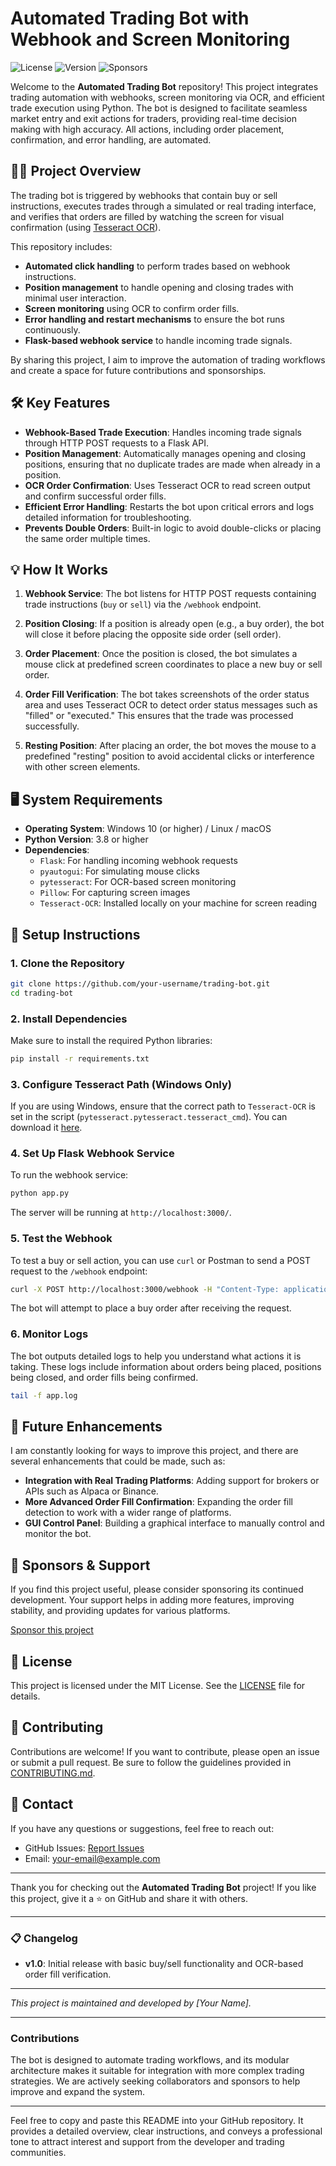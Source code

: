 
# Automated Trading Bot with Webhook and Screen Monitoring

![License](https://img.shields.io/github/license/your-username/trading-bot) ![Version](https://img.shields.io/badge/version-1.0-blue) ![Sponsors](https://img.shields.io/badge/sponsors-welcome-orange)

Welcome to the **Automated Trading Bot** repository! This project integrates trading automation with webhooks, screen monitoring via OCR, and efficient trade execution using Python. The bot is designed to facilitate seamless market entry and exit actions for traders, providing real-time decision making with high accuracy. All actions, including order placement, confirmation, and error handling, are automated.

## 🧑‍💻 Project Overview

The trading bot is triggered by webhooks that contain buy or sell instructions, executes trades through a simulated or real trading interface, and verifies that orders are filled by watching the screen for visual confirmation (using [Tesseract OCR](https://github.com/tesseract-ocr/tesseract)).

This repository includes:
- **Automated click handling** to perform trades based on webhook instructions.
- **Position management** to handle opening and closing trades with minimal user interaction.
- **Screen monitoring** using OCR to confirm order fills.
- **Error handling and restart mechanisms** to ensure the bot runs continuously.
- **Flask-based webhook service** to handle incoming trade signals.

By sharing this project, I aim to improve the automation of trading workflows and create a space for future contributions and sponsorships.

## 🛠️ Key Features

- **Webhook-Based Trade Execution**: Handles incoming trade signals through HTTP POST requests to a Flask API.
- **Position Management**: Automatically manages opening and closing positions, ensuring that no duplicate trades are made when already in a position.
- **OCR Order Confirmation**: Uses Tesseract OCR to read screen output and confirm successful order fills.
- **Efficient Error Handling**: Restarts the bot upon critical errors and logs detailed information for troubleshooting.
- **Prevents Double Orders**: Built-in logic to avoid double-clicks or placing the same order multiple times.

## 💡 How It Works

1. **Webhook Service**: The bot listens for HTTP POST requests containing trade instructions (`buy` or `sell`) via the `/webhook` endpoint.
   
2. **Position Closing**: If a position is already open (e.g., a buy order), the bot will close it before placing the opposite side order (sell order).

3. **Order Placement**: Once the position is closed, the bot simulates a mouse click at predefined screen coordinates to place a new buy or sell order.
   
4. **Order Fill Verification**: The bot takes screenshots of the order status area and uses Tesseract OCR to detect order status messages such as "filled" or "executed." This ensures that the trade was processed successfully.

5. **Resting Position**: After placing an order, the bot moves the mouse to a predefined "resting" position to avoid accidental clicks or interference with other screen elements.

## 🖥️ System Requirements

- **Operating System**: Windows 10 (or higher) / Linux / macOS
- **Python Version**: 3.8 or higher
- **Dependencies**:
  - `Flask`: For handling incoming webhook requests
  - `pyautogui`: For simulating mouse clicks
  - `pytesseract`: For OCR-based screen monitoring
  - `Pillow`: For capturing screen images
  - `Tesseract-OCR`: Installed locally on your machine for screen reading

## 🔧 Setup Instructions

### 1. Clone the Repository

```bash
git clone https://github.com/your-username/trading-bot.git
cd trading-bot
```

### 2. Install Dependencies

Make sure to install the required Python libraries:

```bash
pip install -r requirements.txt
```

### 3. Configure Tesseract Path (Windows Only)

If you are using Windows, ensure that the correct path to `Tesseract-OCR` is set in the script (`pytesseract.pytesseract.tesseract_cmd`). You can download it [here](https://github.com/tesseract-ocr/tesseract).

### 4. Set Up Flask Webhook Service

To run the webhook service:

```bash
python app.py
```

The server will be running at `http://localhost:3000/`.

### 5. Test the Webhook

To test a buy or sell action, you can use `curl` or Postman to send a POST request to the `/webhook` endpoint:

```bash
curl -X POST http://localhost:3000/webhook -H "Content-Type: application/json" -d '{"action": "buy"}'
```

The bot will attempt to place a buy order after receiving the request.

### 6. Monitor Logs

The bot outputs detailed logs to help you understand what actions it is taking. These logs include information about orders being placed, positions being closed, and order fills being confirmed.

```bash
tail -f app.log
```

## 🚀 Future Enhancements

I am constantly looking for ways to improve this project, and there are several enhancements that could be made, such as:
- **Integration with Real Trading Platforms**: Adding support for brokers or APIs such as Alpaca or Binance.
- **More Advanced Order Fill Confirmation**: Expanding the order fill detection to work with a wider range of platforms.
- **GUI Control Panel**: Building a graphical interface to manually control and monitor the bot.

## 🏅 Sponsors & Support

If you find this project useful, please consider sponsoring its continued development. Your support helps in adding more features, improving stability, and providing updates for various platforms.

[Sponsor this project](https://github.com/sponsors/your-username)

## 📜 License

This project is licensed under the MIT License. See the [LICENSE](LICENSE) file for details.

## 🤝 Contributing

Contributions are welcome! If you want to contribute, please open an issue or submit a pull request. Be sure to follow the guidelines provided in [CONTRIBUTING.md](CONTRIBUTING.md).

## 📧 Contact

If you have any questions or suggestions, feel free to reach out:

- GitHub Issues: [Report Issues](https://github.com/your-username/trading-bot/issues)
- Email: your-email@example.com

---

Thank you for checking out the **Automated Trading Bot** project! If you like this project, give it a ⭐ on GitHub and share it with others.

---

### 📋 Changelog
- **v1.0**: Initial release with basic buy/sell functionality and OCR-based order fill verification.

---

_This project is maintained and developed by [Your Name]._

---

### Contributions

The bot is designed to automate trading workflows, and its modular architecture makes it suitable for integration with more complex trading strategies. We are actively seeking collaborators and sponsors to help improve and expand the system.

---

Feel free to copy and paste this README into your GitHub repository. It provides a detailed overview, clear instructions, and conveys a professional tone to attract interest and support from the developer and trading communities.
